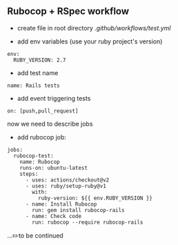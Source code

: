 ## Rubocop + RSpec workflow

- create file in root directory *.github/workflows/test.yml*

- add env variables (use your ruby project's version)
```
env:
  RUBY_VERSION: 2.7
```

- add test name
```
name: Rails tests
```

- add event triggering tests
```
on: [push,pull_request]
```

now we need to describe jobs

- add rubocop job:
```
jobs:
  rubocop-test:
    name: Rubocop
    runs-on: ubuntu-latest
    steps:
      - uses: actions/checkout@v2
      - uses: ruby/setup-ruby@v1
        with:
          ruby-version: ${{ env.RUBY_VERSION }}
      - name: Install Rubocop
        run: gem install rubocop-rails
      - name: Check code
        run: rubocop --require rubocop-rails   
```

...✏️to be continued

